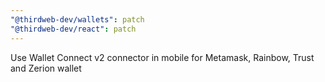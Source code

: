 ```yaml
---
"@thirdweb-dev/wallets": patch
"@thirdweb-dev/react": patch
---
```


Use Wallet Connect v2 connector in mobile for Metamask, Rainbow, Trust and Zerion wallet
